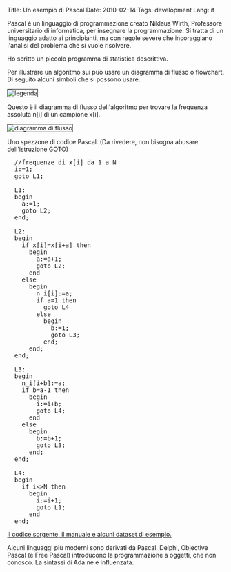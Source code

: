 Title: Un esempio di Pascal
Date: 2010-02-14
Tags: development
Lang: it

<p>Pascal è un linguaggio di programmazione creato Niklaus Wirth,
Professore universitario di informatica, per insegnare la programmazione.
Si tratta di un linguaggio adatto ai principianti, ma con regole severe
che incoraggiano l'analisi del problema che si vuole risolvere.</p>
<p>Ho scritto un piccolo programma di statistica descrittiva.</p>
<p>Per illustrare un algoritmo sui può usare un diagramma di flusso o
flowchart. Di seguito alcuni simboli che si possono usare.</p>
<p><img src="legenda.png" border="1" alt="legenda"></p>
<p>Questo è il diagramma di flusso dell'algoritmo per trovare la frequenza
assoluta n[i] di un campione x[i].</p>
<p><img src="frequenza.png" border="1" alt="diagramma di flusso"></p>
<p>Uno spezzone di codice Pascal. (Da rivedere, non bisogna abusare dell'istruzione GOTO)</p>

<pre>
  //frequenze di x[i] da 1 a N
  i:=1;
  goto L1;

  L1:
  begin
    a:=1;
    goto L2;
  end;

  L2:
  begin
    if x[i]=x[i+a] then
      begin
        a:=a+1;
        goto L2;
      end
    else
      begin
        n_i[i]:=a;
        if a=1 then
          goto L4
        else
          begin
            b:=1;
            goto L3;
          end;
      end;
  end;

  L3:
  begin
    n_i[i+b]:=a;
    if b=a-1 then
      begin
        i:=i+b;
        goto L4;
      end
    else
      begin
        b:=b+1;
        goto L3;
      end;
  end;

  L4:
  begin
    if i<>N then
      begin
        i:=i+1;
        goto L1;
      end
  end;
</pre>


<p><a href="other/statistica-0.11.zip">Il codice sorgente, il manuale e alcuni dataset di esempio.</a></p>

<p>Alcuni linguaggi più moderni sono derivati da Pascal. Delphi, Objective Pascal (e Free Pascal) introducono
la programmazione a oggetti, che non conosco. La sintassi di Ada ne è influenzata.</p>

